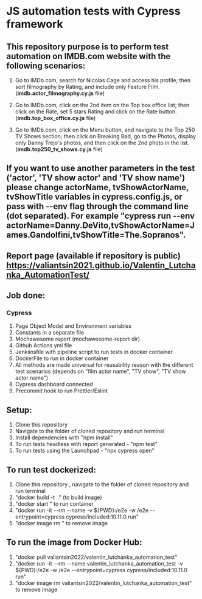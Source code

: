 # JS automation tests with Cypress framework

## This repository purpose is to perform test automation on IMDB.com website with the following scenarios:

1. Go to IMDb.com, search for Nicolas Cage and access his profile; then sort filmography by Rating, and
   include only Feature Film. (**imdb.actor_filmography.cy.js** file)

2. Go to IMDb.com, click on the 2nd item on the Top box office list; then click on the Rate, set 5 stars
   Rating and click on the Rate button. (**imdb.top_box_office.cy.js** file)

3. Go to IMDb.com, click on the Menu button, and navigate to the Top 250 TV Shows section; then click
   on Breaking Bad, go to the Photos, display only Danny Trejo's photos, and then click on the 2nd photo in the list. (**imdb.top250_tv_shows.cy.js** file)

## If you want to use another parameters in the test ('actor', 'TV show actor' and 'TV show name') please change actorName, tvShowActorName, tvShowTitle variables in cypress.config.js, or pass with --env flag through the command line (dot separated). For example "cypress run --env actorName=Danny.DeVito,tvShowActorName=James.Gandolfini,tvShowTitle=The.Sopranos".

## Report page (available if repository is public) https://valiantsin2021.github.io/Valentin_Lutchanka_AutomationTest/

## Job done:

### Cypress

1. Page Object Model and Environment variables
2. Constants in a separate file
3. Mochawesome report (mochawesome-report dir)
4. Github Actions yml file
5. Jenkiinsfile with pipeline script to run tests in docker container
6. DockerFile to run in docker container
7. All methods are made universal for reusability reason with the different test scenarios (depends on "film actor name", "TV show", "TV show actor name")
8. Cypress dashboard connected
9. Precommit hook to run Prettier/Eslint

## Setup:

1. Clone this repository
2. Navigate to the folder of cloned repository and run terminal
3. Install dependencies with "npm install"
4. To run tests headless with report generated - "npm test"
5. To run tests using the Launchpad - "npx cypress open"

## To run test dockerized:

1. Clone this repository , navigate to the folder of cloned repository and run terminal
2. "docker build -t <image name> ." (to build image)
3. "docker start <container name>" to run container
4. "docker run -it --rm --name <container name> -v ${PWD}:/e2e -w /e2e --entrypoint=cypress cypress/included:10.11.0 run"
5. "docker image rm <image name>" to remove image

## To run the image from Docker Hub:

1. "docker pull valiantsin2022/valentin_lutchanka_automation_test"
2. "docker run -it --rm --name valentin_lutchanka_automation_test -v ${PWD}:/e2e -w /e2e --entrypoint=cypress cypress/included:10.11.0 run"
3. "docker image rm valiantsin2022/valentin_lutchanka_automation_test" to remove image

